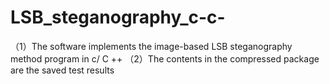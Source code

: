 # LSB_steganography_c-c-
（1）The software implements the image-based LSB steganography method program in c/ C ++
（2）The contents in the compressed package are the saved test results
